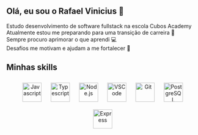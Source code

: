 ## Olá, eu sou o Rafael Vinicius 👏

Estudo desenvolvimento de software fullstack na escola Cubos Academy  
Atualmente estou me preparando para uma transição de carreira 📖  
Sempre procuro aprimorar o que aprendi 💻  
Desafios me motivam e ajudam a me fortalecer 💪  




## Minhas skills

<p align="center">
  <img title="Javascript" alt="Javascript" src="https://cdn.jsdelivr.net/gh/devicons/devicon@latest/icons/javascript/javascript-original.svg" width="50" height="50" style="vertical-align:down; margin:10px"/>
  <img title="Typescript" alt="Typescript" src="https://cdn.jsdelivr.net/gh/devicons/devicon@latest/icons/typescript/typescript-original.svg" width="50" height="50" style="vertical-align:down; margin:10px"/>
  <img title="Node.js" alt="Node.js" src="https://cdn.jsdelivr.net/gh/devicons/devicon@latest/icons/nodejs/nodejs-original.svg" width="50" height="50" style="vertical-align:down; margin:10px"/>
  <img title="VSCode" alt="VSCode" src="https://cdn.jsdelivr.net/gh/devicons/devicon@latest/icons/vscode/vscode-original.svg" width="50" height="50" style="vertical-align:down; margin:10px"/>
  <img title="Git" alt="Git" src="https://cdn.jsdelivr.net/gh/devicons/devicon@latest/icons/git/git-original.svg" width="50" height="50" style="vertical-align:down; margin:10px"/>
  <img title="PostgreSQL" alt="PostgreSQL" src="https://cdn.jsdelivr.net/gh/devicons/devicon@latest/icons/postgresql/postgresql-original.svg" width="50" height="50" style="vertical-align:down; margin:10px"/>
  <img title="Express" alt="Express" src="https://cdn.jsdelivr.net/gh/devicons/devicon@latest/icons/express/express-original.svg" width="50" height="50" style="vertical-align:down; margin:10px"/>
  

  
</p>

